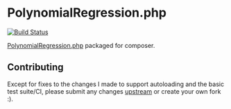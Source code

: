 PolynomialRegression.php
========================

[![Build Status](https://travis-ci.org/jbboehr/PolynomialRegression.php.svg?branch=master)](https://travis-ci.org/jbboehr/PolynomialRegression.php)

[PolynomialRegression.php](http://www.drque.net/Projects/PolynomialRegression/) packaged for composer.

## Contributing

Except for fixes to the changes I made to support autoloading and the basic test suite/CI, please submit any changes [upstream](http://www.drque.net/Projects/PolynomialRegression/) or create your own fork :).
